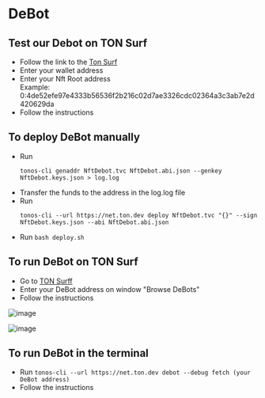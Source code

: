 # DeBot
 
## Test our Debot on TON Surf
<ul dir="auto">
<li>Follow the link to the <a href = "https://web.ton.surf/debot?address=0%3Ab8716bbb76f8e328164949e13695637879331e4d499127d8c2adf74bbfcbcd91&net=devnet&restart=true">Ton Surf </a></li>
<li>Enter your wallet address</li>
<li>Enter your Nft Root address</li>
Example: 0:4de52efe97e4333b56536f2b216c02d7ae3326cdc02364a3c3ab7e2d420629da
 <li>Follow the instructions</li>
</ul>

## To deploy DeBot manually
<ul dir="auto"> 
  <li>Run <p><code>tonos-cli genaddr NftDebot.tvc NftDebot.abi.json --genkey NftDebot.keys.json > log.log</code></p></li>
  <li>Transfer the funds to the address in the log.log file</li>
  <li>Run <p><code>tonos-cli --url https://net.ton.dev deploy NftDebot.tvc "{}" --sign NftDebot.keys.json --abi NftDebot.abi.json</code></p></li>
  <li>Run <code>bash deploy.sh</code></li>
  </ul>
  
## To run DeBot on TON Surf
<ul dir="auto">
  <li>Go to <a href = "https://web.ton.surf">TON Surff</a></li>
  <li>Enter your DeBot address on window "Browse DeBots"</li>
 <li>Follow the instructions</li>
 </ul>

![image](https://user-images.githubusercontent.com/92379796/145450852-51c343b7-b4ff-405c-b701-406ada04c52e.png)

![image](https://user-images.githubusercontent.com/92379796/145451937-72f46b4f-a42d-4670-a272-36eb2ae9e91c.png)


## To run DeBot in the terminal
<ul dir="auto">
<li>Run <code>tonos-cli --url https://net.ton.dev debot --debug fetch (your DeBot address)</code></li>
 <li>Follow the instructions</li>
